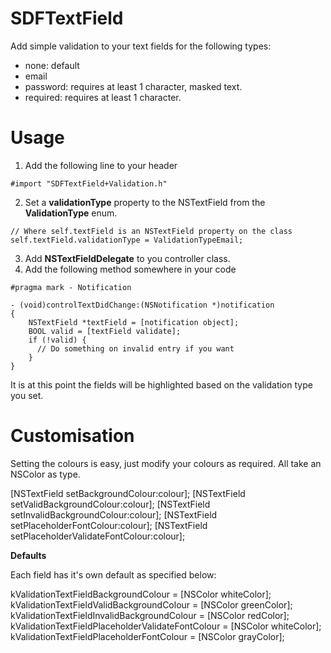 SDFTextField
============

Add simple validation to your text fields for the following types:

- none: default
- email
- password: requires at least 1 character, masked text.
- required: requires at least 1 character.

# Usage

1. Add the following line to your header

```
#import "SDFTextField+Validation.h"
```

2. Set a **validationType** property to the NSTextField from the **ValidationType** enum.

```
// Where self.textField is an NSTextField property on the class
self.textField.validationType = ValidationTypeEmail;
```

3. Add **NSTextFieldDelegate** to you controller class.
4. Add the following method somewhere in your code

```
#pragma mark - Notification

- (void)controlTextDidChange:(NSNotification *)notification
{
	NSTextField *textField = [notification object];
	BOOL valid = [textField validate];
	if (!valid) {
	  // Do something on invalid entry if you want
	}
}
```

It is at this point the fields will be highlighted based on the validation type you set.

# Customisation

Setting the colours is easy, just modify your colours as required. All take an NSColor as type.

[NSTextField setBackgroundColour:colour];
[NSTextField setValidBackgroundColour:colour];
[NSTextField setInvalidBackgroundColour:colour];
[NSTextField setPlaceholderFontColour:colour];
[NSTextField setPlaceholderValidateFontColour:colour];

**Defaults**

Each field has it's own default as specified below:

kValidationTextFieldBackgroundColour = [NSColor whiteColor];
kValidationTextFieldValidBackgroundColour = [NSColor greenColor];
kValidationTextFieldInvalidBackgroundColour = [NSColor redColor];
kValidationTextFieldPlaceholderValidateFontColour = [NSColor whiteColor];
kValidationTextFieldPlaceholderFontColour = [NSColor grayColor];
